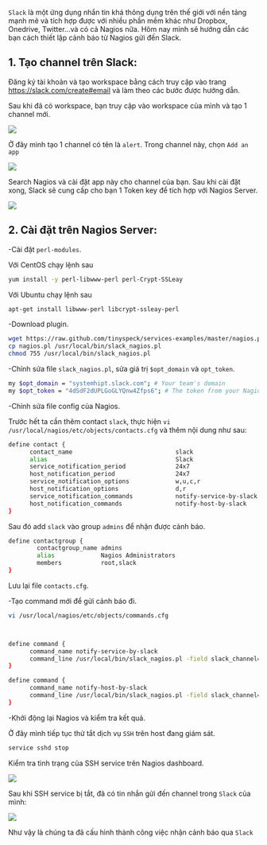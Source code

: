 `Slack` là một ứng dụng nhắn tin khá thông dụng trên thế giới với nền tảng mạnh mẽ và tích hợp được với nhiều phần mềm khác như Dropbox, Onedrive, Twitter...và có cả Nagios nữa. 
Hôm nay mình sẽ hướng dẫn các bạn cách thiết lập cảnh báo từ Nagios gửi đến Slack.

## 1. Tạo channel trên Slack:

 Đăng ký tài khoản và tạo workspace bằng cách truy cập vào trang https://slack.com/create#email và làm theo các bước được hướng dẫn.

 Sau khi đã có workspace, bạn truy cập vào workspace của mình và tạo 1 channel mới.

 <img src="https://i.imgur.com/BaHEzZE.jpg">

Ở đây mình tạo 1 channel có tên là `alert`. Trong channel này, chọn `Add an app`

<img src="https://i.imgur.com/vHZxo2S.jpg">

Search Nagios và cài đặt app này cho channel của bạn. Sau khi cài đặt xong, Slack sẽ cung cấp cho bạn 1 Token key để tích hợp với Nagios Server.

<img src="https://i.imgur.com/PLlul2u.jpg">

## 2. Cài đặt trên Nagios Server:

-Cài đặt `perl-modules`.

Với CentOS chạy lệnh sau

```sh
yum install -y perl-libwww-perl perl-Crypt-SSLeay
```

Với Ubuntu chạy lệnh sau

```sh
apt-get install libwww-perl libcrypt-ssleay-perl
```
-Download plugin.

```sh
wget https://raw.github.com/tinyspeck/services-examples/master/nagios.pl
cp nagios.pl /usr/local/bin/slack_nagios.pl
chmod 755 /usr/local/bin/slack_nagios.pl
```

-Chỉnh sửa file `slack_nagios.pl`, sửa giá trị `$opt_domain` và `opt_token`.

```sh
my $opt_domain = "systemhipt.slack.com"; # Your team's domain
my $opt_token = "4dSdF2dUPLGoGLYQnw4Zfps6"; # The token from your Nagios services page
```

-Chỉnh sửa file config của Nagios. 

Trước hết ta cần thêm contact `slack`, thực hiện `vi /usr/local/nagios/etc/objects/contacts.cfg` và thêm nội dung như sau:

```sh
define contact {
      contact_name                             slack
      alias                                    Slack
      service_notification_period              24x7
      host_notification_period                 24x7
      service_notification_options             w,u,c,r
      host_notification_options                d,r
      service_notification_commands            notify-service-by-slack
      host_notification_commands               notify-host-by-slack
}
```

Sau đó add `slack` vào group `admins` để nhận được cảnh báo.

```sh
define contactgroup {
        contactgroup_name admins
        alias             Nagios Administrators
        members           root,slack
}
```

Lưu lại file `contacts.cfg`.

-Tạo command mới để gửi cảnh báo đi.

```sh
vi /usr/local/nagios/etc/objects/commands.cfg



define command {
      command_name notify-service-by-slack
      command_line /usr/local/bin/slack_nagios.pl -field slack_channel=#alerts -field HOSTALIAS="$HOSTNAME$" -field SERVICEDESC="$SERVICEDESC$" -field SERVICESTATE="$SERVICESTATE$" -field SERVICEOUTPUT="$SERVICEOUTPUT$" -field NOTIFICATIONTYPE="$NOTIFICATIONTYPE$"
}

define command {
      command_name notify-host-by-slack
      command_line /usr/local/bin/slack_nagios.pl -field slack_channel=#alerts -field HOSTALIAS="$HOSTNAME$" -field HOSTSTATE="$HOSTSTATE$" -field HOSTOUTPUT="$HOSTOUTPUT$" -field NOTIFICATIONTYPE="$NOTIFICATIONTYPE$"
}
```

-Khởi động lại Nagios và kiểm tra kết quả.

Ở đây mình tiếp tục thử tắt dịch vụ `SSH` trên host đang giám sát.

```sh
service sshd stop
```

Kiểm tra tình trạng của SSH service trên Nagios dashboard.

<img src="https://i.imgur.com/LBnhmDS.jpg">

Sau khi SSH service bị tắt, đã có tin nhắn gửi đến channel trong `Slack` của mình:

<img src="https://i.imgur.com/feEv9Yl.jpg">

Như vậy là chúng ta đã cấu hình thành công việc nhận cảnh báo qua `Slack`